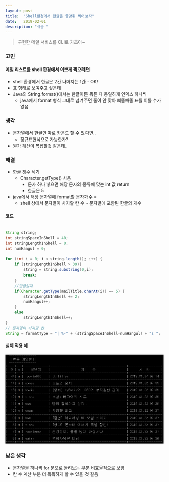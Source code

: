 ```yaml
---
layout: post
title:  "Shell환경에서 한글을 줄맞춰 찍어보자"
date:   2019-02-01
description: "쉬움 "
---
```


> 구현한 메일 서비스를 CLI로 가즈아~


### 고민
#### 메일 리스트를 shell 환경에서 이쁘게 찍으려면
* shell 환경에서 한글은 2칸 나머지는 1칸 - OK!
* 표 형태로 보여주고 싶은데
* Java의 String.format()에서는 한글이든 뭐든 다 동일하게 인덱스 하나씩
  * java에서 format 형식 그대로 넘겨주면 줄이 안 맞아 삐뚤빼뚤 표를 이룰 수가 없음

### 생각
* 문자열에서 한글만 따로 카운드 할 수 있다면..
  * 정규표현식으로 가능한가?
* 뭔가 계산이 복잡할것 같은데..

### 해결
* 한글 갯수 세기
  * Character.getType() 사용
    * 문자 하나 넣으면 해당 문자의 종류에 맞는 int 값 return
    * 한글은 5
* java에서 해당 문자열에 format할 문자개수 = 
  * shell 상에서 문자열이 차지할 칸 수 - 문자열에 포함된 한글의 개수


#### 코드
```java

String string;
int stringSpaceInShell = 40;
int stringLengthInShell = 0;
int numHangul = 0;

for (int i = 0; i < string.length(); i++) {
    if (stringLengthInShell > 39){
        string = string.substring(0,i);
        break;
    }
    //한글일때
    if(Character.getType(mailTitle.charAt(i)) == 5) {
        stringLengthInShell += 2;
        numHangul++;
    }
    else 
        stringLengthInShell++; 
}
// 문자열이 차지할 칸
String = formatType = "| %-" + (stringSpaceInShell-numHangul) + "s ";
```

#### 실제 적용 예
![](https://raw.githubusercontent.com/tanker0212/tanker0212.github.io/master/assets/img/shellprintlist.PNG)

### 남은 생각
* 문자열을 하나씩 for 문으로 돌려보는 부분 비효율적으로 보임
* 칸 수 계산 부분 더 똑똑하게 할 수 있을 것 같음
